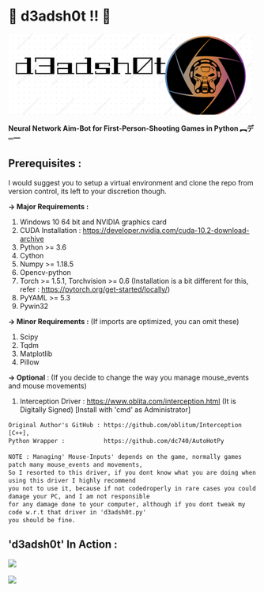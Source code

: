 # 🔶 d3adsh0t !! 🔶


![](/samples/d3adsh0t.png)


**Neural Network Aim-Bot for First-Person-Shooting Games in Python ︻デ═一**

## Prerequisites :

I would suggest you to setup a virtual environment and clone the repo from version control, its left to your discretion though.

**-> Major Requirements :**

1) Windows 10 64 bit and NVIDIA graphics card
2) CUDA Installation : https://developer.nvidia.com/cuda-10.2-download-archive
3) Python >= 3.6
3) Cython
4) Numpy >= 1.18.5
5) Opencv-python
6) Torch >= 1.5.1, Torchvision >= 0.6 (Installation is a bit different for this, refer : https://pytorch.org/get-started/locally/) 
7) PyYAML >= 5.3
8) Pywin32


**-> Minor Requirements :** (If imports are optimized, you can omit these)

1) Scipy
2) Tqdm
3) Matplotlib
4) Pillow


**-> Optional** : (If you decide to change the way you manage mouse_events and mouse movements) 

1) Interception Driver : https://www.oblita.com/interception.html (It is Digitally Signed) [Install with 'cmd' as Administrator]

```
Original Author's GitHub : https://github.com/oblitum/Interception [C++], 
Python Wrapper :           https://github.com/dc740/AutoHotPy

NOTE : Managing' Mouse-Inputs' depends on the game, normally games patch many mouse_events and movements,
So I resorted to this driver, if you dont know what you are doing when using this driver I highly recommend
you not to use it, because if not codedroperly in rare cases you could damage your PC, and I am not responsible
for any damage done to your computer, although if you dont tweak my code w.r.t that driver in 'd3adsh0t.py'
you should be fine.
```

## 'd3adsh0t' In Action :

![](/samples/example_1_d3adsh0t.gif)

![](/samples/example_2_d3adsh0t.gif) 
